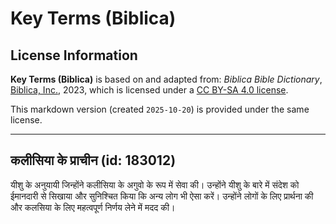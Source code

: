 # Key Terms (Biblica)

## License Information

**Key Terms (Biblica)** is based on and adapted from: _Biblica Bible Dictionary_, [Biblica, Inc.](https://www.biblica.com/), 2023, which is licensed under a [CC BY-SA 4.0 license](https://creativecommons.org/licenses/by-sa/4.0/legalcode.en).

This markdown version (created `2025-10-20`) is provided under the same license.



--------------------------------

## कलीसिया के प्राचीन (id: 183012)

यीशु के अनुयायी जिन्होंने कलीसिया के अगुवो के रूप में सेवा की। उन्होंने यीशु के बारे में संदेश को ईमानदारी से सिखाया और सुनिश्चित किया कि अन्य लोग भी ऐसा करें। उन्होंने लोगों के लिए प्रार्थना की और कलसिया के लिए महत्वपूर्ण निर्णय लेने में मदद की।


